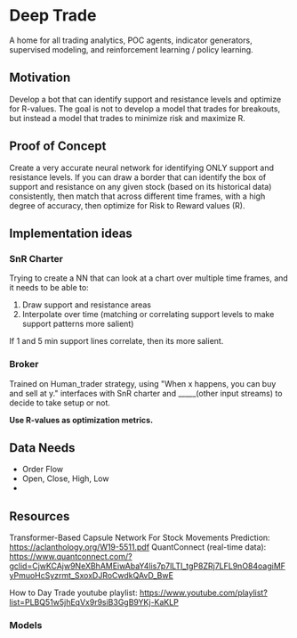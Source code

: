# Deep Trade

A home for all trading analytics, POC agents, indicator generators, supervised modeling, and reinforcement learning / policy learning.

##  Motivation

Develop a bot that can identify support and resistance levels and optimize for R-values. The goal is not to develop a model that trades for breakouts, but instead a model that trades to minimize risk and maximize R.

## Proof of Concept 

Create a very accurate neural network for identifying ONLY support and resistance levels. If you can draw a border that can identify the box of support and resistance on any given stock (based on its historical data) consistently, then match that across different time frames, with a high degree of accuracy, then optimize for Risk to Reward values (R).
## Implementation ideas
### SnR Charter
Trying to create a NN that can look at a chart over multiple time frames, and it needs to be able to: 
  1. Draw support and resistance areas
  2. Interpolate over time (matching or correlating support levels to make support patterns more salient)
 
 If 1 and 5 min support lines correlate, then its more salient.
 ### Broker
 
Trained on Human_trader strategy, using "When x happens, you can buy and sell at y."
 interfaces with SnR charter and _____(other input streams) to decide to take setup or not.

**Use R-values as optimization metrics.**

## Data Needs
- Order Flow
- Open, Close, High, Low
- 
## Resources
Transformer-Based Capsule Network For Stock Movements Prediction: https://aclanthology.org/W19-5511.pdf
QuantConnect (real-time data): https://www.quantconnect.com/?gclid=CjwKCAjw9NeXBhAMEiwAbaY4lis7p7lLTI_tgP8ZRj7LFL9nO84oagiMFyPmuoHcSyzrmt_SxoxDJRoCwdkQAvD_BwE

How to Day Trade youtube playlist: https://www.youtube.com/playlist?list=PLBQ51w5jhEqVx9r9siB3GgB9YKj-KaKLP



### Models



### 
